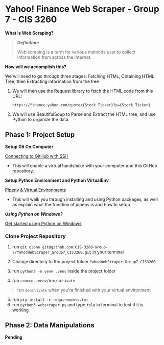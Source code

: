 # Yahoo! Finance Web Scraper - Group 7 - CIS 3260

**What is Web Scraping?**

> ***Definition:***
>
> Web scraping is a term for various methods user to collect information from across the Internet.



**How will we accomplish this?**

We will need to go through three stages: Fetching HTML, Obtaining HTML Tree, then Extracting information from the tree

1. We will then use the Request library to fetch the HTML code from this URL:

   ```https://finance.yahoo.com/quote/{Stock_Ticker}?p={Stock_Ticker}```

2. We  will use BeautifulSoup to Parse and Extract the HTML tree, and use Python to organize the data.



## Phase 1: Project Setup
 
**Setup Git On Computer**

[Connecting to GitHub with SSH](https://docs.github.com/en/free-pro-team@latest/github/authenticating-to-github/connecting-to-github-with-ssh)

- This will enable a virtual handshake with your computer and this GitHub repository.

**Setup Python Environment and Python VirtualEnv**

[Pipenv & Virtual Environments](https://docs.python-guide.org/dev/virtualenvs/)

* This will walk you through installing and using Python packages, as well as explain what the function of pipenv is and how to setup 

***Using Python on Windows?***

[Get started using Python on Windows](https://docs.microsoft.com/en-us/windows/python/web-frameworks)



### Clone Project Repository

1. run ```git clone git@github.com:CIS-3260-Group-7/YahooWebScraper_Group7_CIS3260.git``` in your terminal

2. Change directory to the project folder ```YahooWebScraper_Group7_CIS3260```

3. run ```python3 -m venv .venv``` inside the project folder

4. run ```source .venv/bin/activate```

> run ```deactivate``` when you're finished with your virtual environment

5. run ```pip install -r requirements.txt```
6. run ```python3 webscraper.py``` and type ```tsla``` in terminal to test if it is working

## Phase 2: Data Manipulations
**Pending**